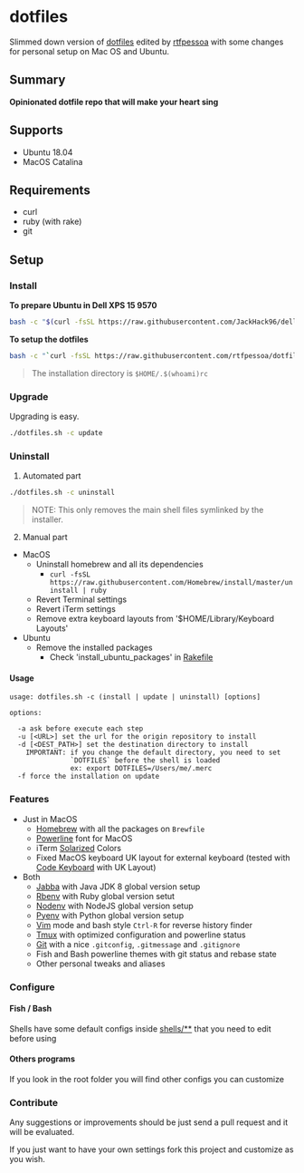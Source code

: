 # dotfiles

Slimmed down version of [dotfiles](https://github.com/skwp/dotfiles)
edited by [rtfpessoa](https://github.com/rtfpessoa)
with some changes for personal setup on Mac OS and Ubuntu.

## Summary

**Opinionated dotfile repo that will make your heart sing**

## Supports

* Ubuntu 18.04
* MacOS Catalina

## Requirements

* curl
* ruby (with rake)
* git

## Setup

### Install

**To prepare Ubuntu in Dell XPS 15 9570**
```sh
bash -c "$(curl -fsSL https://raw.githubusercontent.com/JackHack96/dell-xps-9570-ubuntu-respin/master/xps-tweaks.sh)"
```

**To setup the dotfiles**

```sh
bash -c "`curl -fsSL https://raw.githubusercontent.com/rtfpessoa/dotfiles/master/dotfiles.sh`" -s -c install
```

> The installation directory is `$HOME/.$(whoami)rc`

### Upgrade

Upgrading is easy.

```sh
./dotfiles.sh -c update
```

### Uninstall

1. Automated part

```sh
./dotfiles.sh -c uninstall
```

> NOTE: This only removes the main shell files symlinked by the installer.

2. Manual part

  * MacOS
    * Uninstall homebrew and all its dependencies
      * `curl -fsSL https://raw.githubusercontent.com/Homebrew/install/master/uninstall | ruby`
    * Revert Terminal settings
    * Revert iTerm settings
    * Remove extra keyboard layouts from '$HOME/Library/Keyboard Layouts'
  * Ubuntu
    * Remove the installed packages
      * Check 'install_ubuntu_packages' in [Rakefile](./Rakefile)

#### Usage

```
usage: dotfiles.sh -c (install | update | uninstall) [options]

options:

  -a ask before execute each step
  -u [<URL>] set the url for the origin repository to install
  -d [<DEST_PATH>] set the destination directory to install
    IMPORTANT: if you change the default directory, you need to set
               `DOTFILES` before the shell is loaded
               ex: export DOTFILES=/Users/me/.merc
  -f force the installation on update
```

### Features

* Just in MacOS
  * [Homebrew](https://github.com/Homebrew/homebrew) with all the packages on `Brewfile`
  * [Powerline](https://github.com/powerline/powerline) font for MacOS
  * iTerm [Solarized](https://github.com/altercation/solarized) Colors
  * Fixed MacOS keyboard UK layout for external keyboard (tested with [Code Keyboard](https://codekeyboards.com/) with  UK Layout)
* Both
  * [Jabba](https://github.com/shyiko/jabba) with Java JDK 8 global version setup
  * [Rbenv](https://github.com/sstephenson/rbenv) with Ruby global version setut
  * [Nodenv](https://github.com/nodenv/nodenv) with NodeJS global version setup
  * [Pyenv](https://github.com/pyenv/pyenv) with Python global version setup
  * [Vim](https://github.com/vim) mode and bash style `Ctrl-R` for reverse history finder
  * [Tmux](https://github.com/tmux/tmux) with optimized configuration and powerline status
  * [Git](https://github.com/git/git) with a nice `.gitconfig`, `.gitmessage` and `.gitignore`
  * Fish and Bash powerline themes with git status and rebase state
  * Other personal tweaks and aliases

### Configure

#### Fish / Bash

Shells have some default configs inside [shells/**](./shells) that you need to edit before using

#### Others programs

If you look in the root folder you will find other configs you can customize

### Contribute

Any suggestions or improvements should be just send a pull request and it will be evaluated.

If you just want to have your own settings fork this project and customize as you wish.
